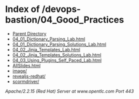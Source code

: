 <!DOCTYPE HTML PUBLIC "-//W3C//DTD HTML 3.2 Final//EN">
<html>
 <head>
  <title>Index of /devops-bastion/04_Good_Practices</title>
 </head>
 <body>
<h1>Index of /devops-bastion/04_Good_Practices</h1>
<ul><li><a href="/devops-bastion/"> Parent Directory</a></li>
<li><a href="04_01_Dictionary_Parsing_Lab.html"> 04_01_Dictionary_Parsing_Lab.html</a></li>
<li><a href="04_01_Dictionary_Parsing_Solutions_Lab.html"> 04_01_Dictionary_Parsing_Solutions_Lab.html</a></li>
<li><a href="04_02_Jinja_Templates_Lab.html"> 04_02_Jinja_Templates_Lab.html</a></li>
<li><a href="04_02_Jinja_Templates_Solutions_Lab.html"> 04_02_Jinja_Templates_Solutions_Lab.html</a></li>
<li><a href="04_03_Using_Plugins_Self_Paced_Lab.html"> 04_03_Using_Plugins_Self_Paced_Lab.html</a></li>
<li><a href="AllSlides.html"> AllSlides.html</a></li>
<li><a href="image/"> image/</a></li>
<li><a href="revealjs-redhat/"> revealjs-redhat/</a></li>
<li><a href="scormdriver/"> scormdriver/</a></li>
</ul>
<address>Apache/2.2.15 (Red Hat) Server at www.opentlc.com Port 443</address>
</body></html>
